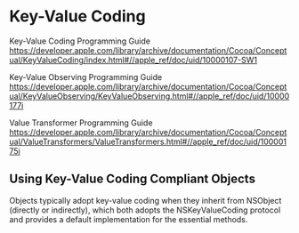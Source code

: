 #  Key-Value Coding

Key-Value Coding Programming Guide
https://developer.apple.com/library/archive/documentation/Cocoa/Conceptual/KeyValueCoding/index.html#//apple_ref/doc/uid/10000107-SW1

Key-Value Observing Programming Guide
https://developer.apple.com/library/archive/documentation/Cocoa/Conceptual/KeyValueObserving/KeyValueObserving.html#//apple_ref/doc/uid/10000177i

Value Transformer Programming Guide
https://developer.apple.com/library/archive/documentation/Cocoa/Conceptual/ValueTransformers/ValueTransformers.html#//apple_ref/doc/uid/10000175i

## Using Key-Value Coding Compliant Objects

Objects typically adopt key-value coding when they inherit from NSObject (directly or indirectly), 
which both adopts the NSKeyValueCoding protocol and 
provides a default implementation for the essential methods.
